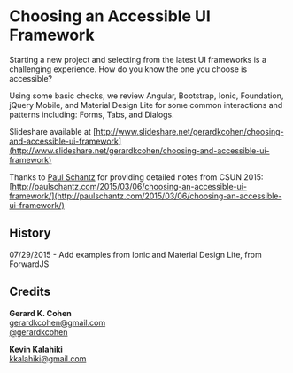 # Choosing an Accessible UI Framework

Starting a new project and selecting from the latest UI frameworks is a challenging experience. How do you know the one you choose is accessible? 

Using some basic checks, we review Angular, Bootstrap, Ionic, Foundation, jQuery Mobile, and Material Design Lite for some common interactions and patterns including: Forms, Tabs, and Dialogs.


Slideshare available at [http://www.slideshare.net/gerardkcohen/choosing-and-accessible-ui-framework](http://www.slideshare.net/gerardkcohen/choosing-and-accessible-ui-framework)

Thanks to [Paul Schantz](https://twitter.com/paulschantz) for providing detailed notes from CSUN 2015:  [http://paulschantz.com/2015/03/06/choosing-an-accessible-ui-framework/](http://paulschantz.com/2015/03/06/choosing-an-accessible-ui-framework/)

## History
07/29/2015 - Add examples from Ionic and Material Design Lite, from ForwardJS


## Credits

**Gerard K. Cohen**  
gerardkcohen@gmail.com  
[@gerardkcohen](http://www.twitter.com/gerardkcohen)

**Kevin Kalahiki**  
kkalahiki@gmail.com
